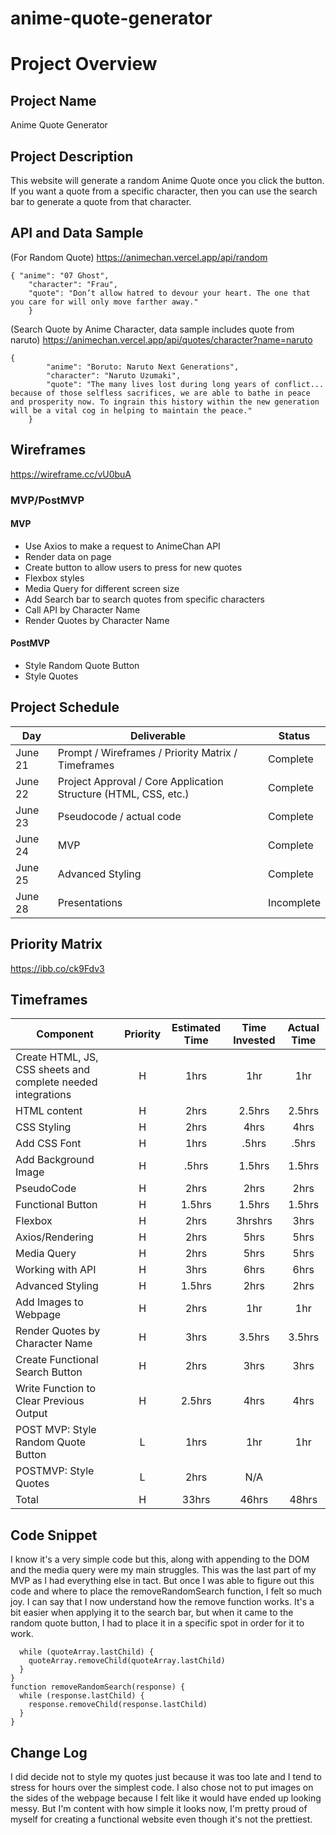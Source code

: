 # anime-quote-generator
# Project Overview

## Project Name

Anime Quote Generator

## Project Description

This website will generate a random Anime Quote once you click the button. If you want a quote from a specific character, then you can use the search bar to generate a quote from that character. 

## API and Data Sample

(For Random Quote)
https://animechan.vercel.app/api/random 
```
{ "anime": "07 Ghost",
    "character": "Frau",
    "quote": "Don’t allow hatred to devour your heart. The one that you care for will only move farther away." 
    }
```
(Search Quote by Anime Character, data sample includes quote from naruto)
https://animechan.vercel.app/api/quotes/character?name=naruto 
```
{
        "anime": "Boruto: Naruto Next Generations",
        "character": "Naruto Uzumaki",
        "quote": "The many lives lost during long years of conflict... because of those selfless sacrifices, we are able to bathe in peace and prosperity now. To ingrain this history within the new generation will be a vital cog in helping to maintain the peace."
    }
  ```
## Wireframes


https://wireframe.cc/vU0buA 


### MVP/PostMVP

#### MVP 

- Use Axios to make a request to AnimeChan API
- Render data on page 
- Create button to allow users to press for new quotes
- Flexbox styles
- Media Query for different screen size
- Add Search bar to search quotes from specific characters
- Call API by Character Name
- Render Quotes by Character Name

#### PostMVP

- Style Random Quote Button
- Style Quotes

## Project Schedule


|  Day | Deliverable | Status
|---|---| ---|
|June 21| Prompt / Wireframes / Priority Matrix / Timeframes | Complete
|June 22| Project Approval / Core Application Structure (HTML, CSS, etc.) | Complete
|June 23| Pseudocode / actual code | Complete
|June 24| MVP  | Complete
|June 25| Advanced Styling | Complete
|June 28| Presentations | Incomplete

## Priority Matrix


https://ibb.co/ck9Fdv3

## Timeframes


| Component | Priority | Estimated Time | Time Invested | Actual Time |
| --- | :---: |  :---: | :---: | :---: |
| Create HTML, JS, CSS sheets and complete needed integrations | H | 1hrs| 1hr | 1hr |
| HTML content | H | 2hrs| 2.5hrs | 2.5hrs |
| CSS Styling | H | 2hrs| 4hrs | 4hrs |
| Add CSS Font | H | 1hrs| .5hrs | .5hrs |
| Add Background Image | H | .5hrs| 1.5hrs | 1.5hrs |
| PseudoCode | H | 2hrs| 2hrs | 2hrs |
| Functional Button | H | 1.5hrs| 1.5hrs | 1.5hrs |
| Flexbox | H | 2hrs| 3hrshrs | 3hrs |
| Axios/Rendering | H | 2hrs| 5hrs | 5hrs |
| Media Query | H | 2hrs| 5hrs | 5hrs |
| Working with API | H | 3hrs| 6hrs | 6hrs |
| Advanced Styling | H | 1.5hrs| 2hrs | 2hrs |
| Add Images to Webpage | H | 2hrs| 1hr | 1hr |
| Render Quotes by Character Name | H | 3hrs| 3.5hrs | 3.5hrs |
| Create Functional Search Button | H | 2hrs| 3hrs | 3hrs |
| Write Function to Clear Previous Output | H | 2.5hrs| 4hrs | 4hrs |
| POST MVP: Style Random Quote Button | L | 1hrs| 1hr | 1hr |
| POSTMVP: Style Quotes | L | 2hrs| N/A |
| Total | H | 33hrs| 46hrs | 48hrs |

## Code Snippet
I know it's a very simple code but this, along with appending to the DOM and the media query were my main struggles. This was the last part of my MVP as I had everything else in tact. But once I was able to figure out this code and where to place the removeRandomSearch function, I felt so much joy. I can say that I now understand how the remove function works. It's a bit easier when applying it to the search bar, but when it came to the random quote button, I had to place it in a specific spot in order for it to work. 

``` function removeQuotes(quoteArray) {
  while (quoteArray.lastChild) {
    quoteArray.removeChild(quoteArray.lastChild)
  }
}
function removeRandomSearch(response) {
  while (response.lastChild) {
    response.removeChild(response.lastChild)
  }
}
```
## Change Log
 I did decide not to style my quotes just because it was too late and I tend to stress for hours over the simplest code. 
 I also chose not to put images  on the sides of the webpage because I felt like it would have ended up looking messy. But I'm content with how simple it looks now, I'm pretty proud of myself for creating a functional website even though it's not the prettiest. 
